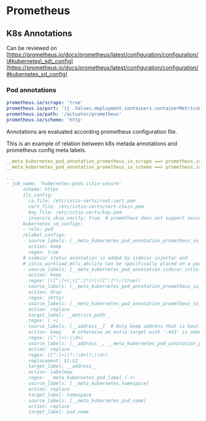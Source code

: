 # Prometheus

## K8s Annotations

Can be reviewed on [https://prometheus.io/docs/prometheus/latest/configuration/configuration/\#kubernetes\_sd\_config](https://prometheus.io/docs/prometheus/latest/configuration/configuration/#kubernetes_sd_config)

### Pod annotations

```yaml
prometheus.io/scrape: 'true'
prometheus.io/port: '{{ .Values.deployment.containers.containerMetricsHealthPort |  default .Values.deployment.containers.containerPort }}'
prometheus.io/path: '/actuator/prometheus'
prometheus.io/scheme: 'http'
```

Annotations are evaluated according prometheus configuration file.

This is an example of relation between k8s metada annotations and prometheus config meta labels.

```yaml
__meta_kubernetes_pod_annotation_prometheus_io_scrape ==> prometheus.io/scrape
__meta_kubernetes_pod_annotation_prometheus_io_scheme ==> prometheus.io/scheme
```

```yaml
...
- job_name: 'kubernetes-pods-istio-secure'
      scheme: https
      tls_config:
        ca_file: /etc/istio-certs/root-cert.pem
        cert_file: /etc/istio-certs/cert-chain.pem
        key_file: /etc/istio-certs/key.pem
        insecure_skip_verify: true  # prometheus does not support secure naming.
      kubernetes_sd_configs:
      - role: pod
      relabel_configs:
      - source_labels: [__meta_kubernetes_pod_annotation_prometheus_io_scrape]
        action: keep
        regex: true
      # sidecar status annotation is added by sidecar injector and
      # istio_workload_mtls_ability can be specifically placed on a pod to indicate its ability to receive mtls traffic.
      - source_labels: [__meta_kubernetes_pod_annotation_sidecar_istio_io_status, __meta_kubernetes_pod_annotation_istio_mtls]
        action: keep
        regex: (([^;]+);([^;]*))|(([^;]*);(true))
      - source_labels: [__meta_kubernetes_pod_annotation_prometheus_io_scheme]
        action: drop
        regex: (http)
      - source_labels: [__meta_kubernetes_pod_annotation_prometheus_io_path]
        action: replace
        target_label: __metrics_path__
        regex: (.+)
      - source_labels: [__address__]  # Only keep address that is host:port
        action: keep    # otherwise an extra target with ':443' is added for https scheme
        regex: ([^:]+):(\d+)
      - source_labels: [__address__, __meta_kubernetes_pod_annotation_prometheus_io_port]
        action: replace
        regex: ([^:]+)(?::\d+)?;(\d+)
        replacement: $1:$2
        target_label: __address__
      - action: labelmap
        regex: __meta_kubernetes_pod_label_(.+)
      - source_labels: [__meta_kubernetes_namespace]
        action: replace
        target_label: namespace
      - source_labels: [__meta_kubernetes_pod_name]
        action: replace
        target_label: pod_name
```

